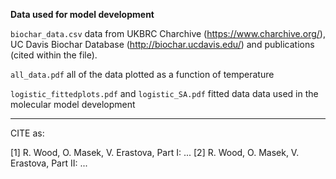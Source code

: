 
**Data used for model development**


`biochar_data.csv` data from UKBRC Charchive (https://www.charchive.org/), UC Davis Biochar Database (http://biochar.ucdavis.edu/) and publications (cited within the file).

`all_data.pdf` all of the data plotted as a function of temperature 

`logistic_fittedplots.pdf` and `logistic_SA.pdf` fitted data data used in the molecular model development


---

CITE as:

[1] R. Wood, O. Masek, V. Erastova, Part I: ...
[2] R. Wood, O. Masek, V. Erastova, Part II: ...